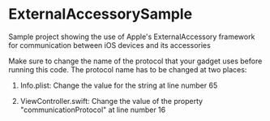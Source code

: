 # ExternalAccessorySample
Sample project showing the use of Apple's ExternalAccessory framework for communication between iOS devices and its accessories

Make sure to change the name of the protocol that your gadget uses before running this code.
The protocol name has to be changed at two places:

1. Info.plist:
Change the value for the string at line number 65

2. ViewController.swift:
Change the value of the property "communicationProtocol" at line number 16
